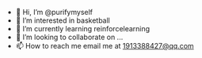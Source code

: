 - 👋 Hi, I’m @purifymyself
- 👀 I’m interested in basketball
- 🌱 I’m currently learning reinforcelearning
- 💞️ I’m looking to collaborate on ...
- 📫 How to reach me email me at 1913388427@qq.com

<!---
purifymyself/purifymyself is a ✨ special ✨ repository because its `README.md` (this file) appears on your GitHub profile.
You can click the Preview link to take a look at your changes.
--->
